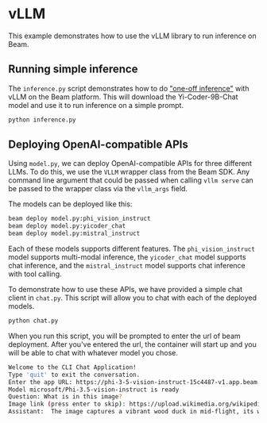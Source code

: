 # vLLM

This example demonstrates how to use the vLLM library to run inference on Beam. 

## Running simple inference
The `inference.py` script demonstrates how to do ["one-off inference"](https://docs.vllm.ai/en/latest/getting_started/examples/offline_inference.html) with vLLM on the Beam platform. This will download the Yi-Coder-9B-Chat model and use it to run inference on a simple prompt.

```bash
python inference.py
```

## Deploying OpenAI-compatible APIs

Using `model.py`, we can deploy OpenAI-compatible APIs for three different LLMs. To do this, we use the `VLLM` wrapper class from the Beam SDK. Any command line argument that could be passed when calling `vllm serve` can be passed to the wrapper class via the `vllm_args` field. 

The models can be deployed like this: 

```bash
beam deploy model.py:phi_vision_instruct
beam deploy model.py:yicoder_chat
beam deploy model.py:mistral_instruct
```

Each of these models supports different features. The `phi_vision_instruct` model supports multi-modal inference, the `yicoder_chat` model supports chat inference, and the `mistral_instruct` model supports chat inference with tool calling. 

To demonstrate how to use these APIs, we have provided a simple chat client in `chat.py`. This script will allow you to chat with each of the deployed models. 

```bash
python chat.py
```

When you run this script, you will be prompted to enter the url of beam deployment. After you've entered the url, the container will start up and you will be able to chat with whatever model you chose. 

```bash
Welcome to the CLI Chat Application!
Type 'quit' to exit the conversation.
Enter the app URL: https://phi-3-5-vision-instruct-15c4487-v1.app.beam.cloud
Model microsoft/Phi-3.5-vision-instruct is ready
Question: What is in this image?
Image link (press enter to skip): https://upload.wikimedia.org/wikipedia/commons/8/86/Wood.duck.arp.jpg
Assistant:  The image captures a vibrant wood duck in mid-flight, its wings spread wide as it soars through a lush field dotted with yellow flowers. The duck's head is adorned with striking red and black markings, while its body is a mix of green, white, and brown feathers. The perspective of the photo is from below, placing the duck in the center and giving a sense of its impressive wingspan. The background is a vivid green, filled with various shades of green and yellow flowers, providing a stark contrast to the duck's colorful plumage. The image is a beautiful representation of wildlife in its natural habitat
```